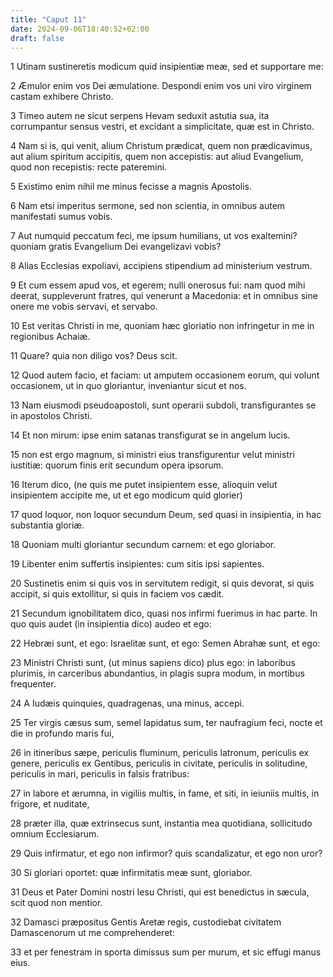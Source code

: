 ```yaml
---
title: "Caput 11"
date: 2024-09-06T18:40:52+02:00
draft: false
---
```




1 Utinam sustineretis modicum quid insipientiæ meæ, sed et supportare me:

2 Æmulor enim vos Dei æmulatione. Despondi enim vos uni viro virginem castam exhibere Christo.

3 Timeo autem ne sicut serpens Hevam seduxit astutia sua, ita corrumpantur sensus vestri, et excidant a simplicitate, quæ est in Christo.

4 Nam si is, qui venit, alium Christum prædicat, quem non prædicavimus, aut alium spiritum accipitis, quem non accepistis: aut aliud Evangelium, quod non recepistis: recte pateremini.

5 Existimo enim nihil me minus fecisse a magnis Apostolis.

6 Nam etsi imperitus sermone, sed non scientia, in omnibus autem manifestati sumus vobis.

7 Aut numquid peccatum feci, me ipsum humilians, ut vos exaltemini? quoniam gratis Evangelium Dei evangelizavi vobis?

8 Alias Ecclesias expoliavi, accipiens stipendium ad ministerium vestrum.

9 Et cum essem apud vos, et egerem; nulli onerosus fui: nam quod mihi deerat, suppleverunt fratres, qui venerunt a Macedonia: et in omnibus sine onere me vobis servavi, et servabo.

10 Est veritas Christi in me, quoniam hæc gloriatio non infringetur in me in regionibus Achaiæ.

11 Quare? quia non diligo vos? Deus scit.

12 Quod autem facio, et faciam: ut amputem occasionem eorum, qui volunt occasionem, ut in quo gloriantur, inveniantur sicut et nos.

13 Nam eiusmodi pseudoapostoli, sunt operarii subdoli, transfigurantes se in apostolos Christi.

14 Et non mirum: ipse enim satanas transfigurat se in angelum lucis.

15 non est ergo magnum, si ministri eius transfigurentur velut ministri iustitiæ: quorum finis erit secundum opera ipsorum.

16 Iterum dico, (ne quis me putet insipientem esse, alioquin velut insipientem accipite me, ut et ego modicum quid glorier)

17 quod loquor, non loquor secundum Deum, sed quasi in insipientia, in hac substantia gloriæ.

18 Quoniam multi gloriantur secundum carnem: et ego gloriabor.

19 Libenter enim suffertis insipientes: cum sitis ipsi sapientes.

20 Sustinetis enim si quis vos in servitutem redigit, si quis devorat, si quis accipit, si quis extollitur, si quis in faciem vos cædit.

21 Secundum ignobilitatem dico, quasi nos infirmi fuerimus in hac parte. In quo quis audet (in insipientia dico) audeo et ego:

22 Hebræi sunt, et ego: Israelitæ sunt, et ego: Semen Abrahæ sunt, et ego:

23 Ministri Christi sunt, (ut minus sapiens dico) plus ego: in laboribus plurimis, in carceribus abundantius, in plagis supra modum, in mortibus frequenter.

24 A Iudæis quinquies, quadragenas, una minus, accepi.

25 Ter virgis cæsus sum, semel lapidatus sum, ter naufragium feci, nocte et die in profundo maris fui,

26 in itineribus sæpe, periculis fluminum, periculis latronum, periculis ex genere, periculis ex Gentibus, periculis in civitate, periculis in solitudine, periculis in mari, periculis in falsis fratribus:

27 in labore et ærumna, in vigiliis multis, in fame, et siti, in ieiuniis multis, in frigore, et nuditate,

28 præter illa, quæ extrinsecus sunt, instantia mea quotidiana, sollicitudo omnium Ecclesiarum.

29 Quis infirmatur, et ego non infirmor? quis scandalizatur, et ego non uror?

30 Si gloriari oportet: quæ infirmitatis meæ sunt, gloriabor.

31 Deus et Pater Domini nostri Iesu Christi, qui est benedictus in sæcula, scit quod non mentior.

32 Damasci præpositus Gentis Aretæ regis, custodiebat civitatem Damascenorum ut me comprehenderet:

33 et per fenestram in sporta dimissus sum per murum, et sic effugi manus eius.

